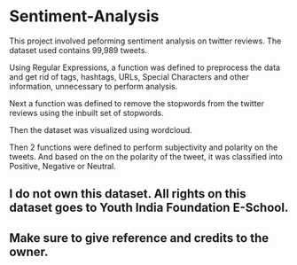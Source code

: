 # Sentiment-Analysis

This project involved peforming sentiment analysis on twitter reviews. The dataset used contains 99,989 tweets.

Using Regular Expressions, a function was defined to preprocess the data and get rid of tags, hashtags, URLs, Special Characters and other information, unnecessary to perform analysis.

Next a function was defined to remove the stopwords from the twitter reviews using the inbuilt set of stopwords.

Then the dataset was visualized using wordcloud.

Then 2 functions were defined to perform subjectivity and polarity on the tweets. And based on the on the polarity of the tweet, it was classified into Positive, Negative or Neutral.


## I do not own this dataset. All rights on this dataset goes to Youth India Foundation E-School.
## Make sure to give reference and credits to the owner.
